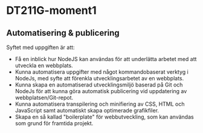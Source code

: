 # DT211G-moment1
## Automatisering &amp; publicering
Syftet med uppgiften är att:

- Få en inblick hur NodeJS kan användas för att underlätta arbetet med att utveckla en webbplats.
- Kunna automatisera uppgifter med något kommandobaserat verktyg i NodeJs, med syfte att förenkla utvecklingsarbetet av en webbplats.
- Kunna skapa en automatiserad utvecklingsmiljö baserad på Git och NodeJs för att kunna göra automatisk publicering vid uppdatering av webbplatsen/Git-repot.
- Kunna automatisera transpilering och minifiering av CSS, HTML och JavaScript samt automatiskt skapa optimerade grafikfiler.
- Skapa en så kallad "boilerplate" för webbutveckling, som kan användas som grund för framtida projekt.
